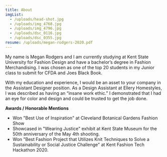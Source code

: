 ```yaml
---
title: About
imgList:
  - /uploads/head-shot.jpg
  - /uploads/img_4768.jpg
  - /uploads/img_4796.jpg
  - /uploads/dsc_0116.jpg
  - /uploads/dsc_0355.jpg
resume: /uploads/megan-rodgers-2020.pdf
---
```

My name is Megan Rodgers and I am currently studying at Kent State University for Fashion Design and have a bachelor’s degree in Fashion Merchandising. I was chosen as one of the top 20 students in my Junior class to submit for CFDA and Joes Black Book.

With my education and experience, I would be an asset to your company in the Assistant Designer position. As a Design Assistant at Ellery Homestyles, I was described as having an “insane work ethic.” I demonstrated that I had an eye for color and design and could be trusted to get the job done.

**Awards / Honorable Mentions**

* Won "Best Use of Inspiration" at Cleveland Botanical Gardens Fashion Show
* Showcased in "Wearing Justice" exhibit at Kent State Museum for the 50th anniversary of the May 4th shooting.
* Won "Best Fashion Project that Utilizes Knit Techniques to Solve a Sustainability or Social Justice Challenge" at Kent Fashion Tech Hackathon 2020.
